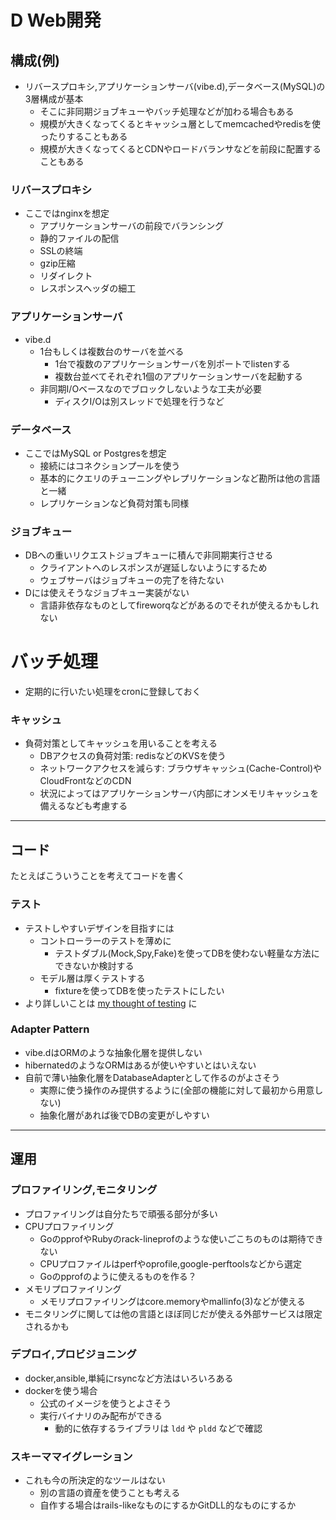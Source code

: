 # D Web開発

## 構成(例)

- リバースプロキシ,アプリケーションサーバ(vibe.d),データベース(MySQL)の3層構成が基本
  - そこに非同期ジョブキューやバッチ処理などが加わる場合もある
  - 規模が大きくなってくるとキャッシュ層としてmemcachedやredisを使ったりすることもある
  - 規模が大きくなってくるとCDNやロードバランサなどを前段に配置することもある

### リバースプロキシ

- ここではnginxを想定
  - アプリケーションサーバの前段でバランシング
  - 静的ファイルの配信
  - SSLの終端
  - gzip圧縮
  - リダイレクト
  - レスポンスヘッダの細工

### アプリケーションサーバ

- vibe.d
  - 1台もしくは複数台のサーバを並べる
    - 1台で複数のアプリケーションサーバを別ポートでlistenする
    - 複数台並べてそれぞれ1個のアプリケーションサーバを起動する
  - 非同期I/Oベースなのでブロックしないような工夫が必要
    - ディスクI/Oは別スレッドで処理を行うなど

### データベース

- ここではMySQL or Postgresを想定
  - 接続にはコネクションプールを使う
  - 基本的にクエリのチューニングやレプリケーションなど勘所は他の言語と一緒
  - レプリケーションなど負荷対策も同様

### ジョブキュー

- DBへの重いリクエストジョブキューに積んで非同期実行させる
  - クライアントへのレスポンスが遅延しないようにするため
  - ウェブサーバはジョブキューの完了を待たない
- Dには使えそうなジョブキュー実装がない
  - 言語非依存なものとしてfireworqなどがあるのでそれが使えるかもしれない

# バッチ処理

- 定期的に行いたい処理をcronに登録しておく

### キャッシュ

- 負荷対策としてキャッシュを用いることを考える
  - DBアクセスの負荷対策: redisなどのKVSを使う
  - ネットワークアクセスを減らす: ブラウザキャッシュ(Cache-Control)やCloudFrontなどのCDN
  - 状況によってはアプリケーションサーバ内部にオンメモリキャッシュを備えるなども考慮する

---

## コード

たとえばこういうことを考えてコードを書く

### テスト

- テストしやすいデザインを目指すには
  - コントローラーのテストを薄めに
    - テストダブル(Mock,Spy,Fake)を使ってDBを使わない軽量な方法にできないか検討する
  - モデル層は厚くテストする
    - fixtureを使ってDBを使ったテストにしたい
- より詳しいことは [my thought of testing](./testing/my_thought_of_testing.md) に

### Adapter Pattern

- vibe.dはORMのような抽象化層を提供しない
- hibernatedのようなORMはあるが使いやすいとはいえない
- 自前で薄い抽象化層をDatabaseAdapterとして作るのがよさそう
  - 実際に使う操作のみ提供するように(全部の機能に対して最初から用意しない)
  - 抽象化層があれば後でDBの変更がしやすい

---

## 運用

### プロファイリング,モニタリング

- プロファイリングは自分たちで頑張る部分が多い
- CPUプロファイリング
  - GoのpprofやRubyのrack-lineprofのような使いごこちのものは期待できない
  - CPUプロファイルはperfやoprofile,google-perftoolsなどから選定
  - Goのpprofのように使えるものを作る？
- メモリプロファイリング
  - メモリプロファイリングはcore.memoryやmallinfo(3)などが使える
- モニタリングに関しては他の言語とほぼ同じだが使える外部サービスは限定されるかも

### デプロイ,プロビジョニング

- docker,ansible,単純にrsyncなど方法はいろいろある
- dockerを使う場合
  - 公式のイメージを使うとよさそう
  - 実行バイナリのみ配布ができる
    - 動的に依存するライブラリは `ldd` や `pldd` などで確認

### スキーママイグレーション

- これも今の所決定的なツールはない
  - 別の言語の資産を使うことも考える
  - 自作する場合はrails-likeなものにするかGitDLL的なものにするか
